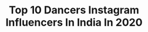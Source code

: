---
title: Top 10 Dancers Instagram Influencers In India In 2020
description: Identify the most popular Instagram accounts on inBeat.
platform: Instagram
profiles:
  - username: "theakashthapa"
    fullname: >-
      Akash Thapa (iamhiphopkid)⚡️
    location: "India"
    followers: 129623
    engagement: 691
    commentsToLikes: 0.029081
    avatar: "https://scontent-ams4-1.cdninstagram.com/v/t51.2885-19/s320x320/75231123_2536087236498497_3692082685120872448_n.jpg?_nc_ht=scontent-ams4-1.cdninstagram.com&_nc_ohc=C3Efvaj-FGgAX_rG9g1&oh=2c6eab67b1de3d1273967333f09087ea&oe=5EBADE7F"
    verified: true
    hashtags: "#foryou, #handwashchallenge, #zestmoney, #dancerslife"
  - username: "kartikraja_1309"
    fullname: >-
      Kartik Raja 👑
    location: "India"
    followers: 82833
    engagement: 1537
    commentsToLikes: 0.031254
    avatar: "https://scontent-lhr8-1.cdninstagram.com/v/t51.2885-19/s320x320/87239721_293625421616101_5113972243147259904_n.jpg?_nc_ht=scontent-lhr8-1.cdninstagram.com&_nc_ohc=-W-SZXpRGdYAX-6UAhl&oh=147478fd03d6252533948ec27cc71de7&oe=5EB86F78"
    verified: false
    hashtags: "#dheemedheeme, #newbollywoodfilm, #newbollywoodsong, #kingsdancestudio"
  - username: "aakankshagade"
    fullname: >-
      Aakanksha Gade
    location: "India"
    followers: 5926
    engagement: 1536
    commentsToLikes: 0.043982
    avatar: "https://scontent-ams4-1.cdninstagram.com/v/t51.2885-19/s320x320/70649340_408406279878938_520024212019085312_n.jpg?_nc_ht=scontent-ams4-1.cdninstagram.com&_nc_ohc=ZPNRta_UpAMAX97uR90&oh=665c235b53291b4daa61a5aff166fa54&oe=5EB81418"
    verified: false
    hashtags: "#photoshoots, #actor, #neacklace, #director"
  - username: "hema_pillai42"
    fullname: >-
      Hema Pillai
    location: "India"
    followers: 2673
    engagement: 2351
    commentsToLikes: 0.070784
    avatar: "https://scontent-gmp1-1.cdninstagram.com/v/t51.2885-19/s320x320/75430284_983585632005145_2845154660933697536_n.jpg?_nc_ht=scontent-gmp1-1.cdninstagram.com&_nc_ohc=3r2XR11ykkYAX81o_Dy&oh=65fc49c615204574d8ccd28776d952c2&oe=5E9D151B"
    verified: false
    hashtags: "#offshoulderdress, #shootlife, #instagramers, #beautifulandbold"
  - username: "chhaviverg"
    fullname: >-
      Chhavi Verg
    location: "India"
    followers: 66652
    engagement: 666
    commentsToLikes: 0.025378
    avatar: "https://scontent-lht6-1.cdninstagram.com/v/t51.2885-19/s320x320/90406100_204872920784384_3384158200289820672_n.jpg?_nc_ht=scontent-lht6-1.cdninstagram.com&_nc_ohc=fU06z0KU0_gAX8GmEgF&oh=c2c41ef4a0f17874daafcfb0bc7f4f23&oe=5EBB74D8"
    verified: true
    hashtags: "#lulusambassador, #sponsored, #toyotahybridlife, #gifted"
  - username: "yogesh_perfectentertainer"
    fullname: >-
      YogeshSharma(imhiphopkid)
    location: "India"
    followers: 95579
    engagement: 724
    commentsToLikes: 0.015552
    avatar: "https://scontent-ams4-1.cdninstagram.com/v/t51.2885-19/s320x320/90429326_217619482669861_2134363162860847104_n.jpg?_nc_ht=scontent-ams4-1.cdninstagram.com&_nc_ohc=R-KQFHxORqwAX9QzHa5&oh=d8d13146ba1801f6e3aef3c9f7e21ebf&oe=5EBB3A3F"
    verified: false
    hashtags: "#tiktokindia, #instagood, #style, #gocaronago"
  - username: "jananidurgaa"
    fullname: >-
      Janani Durgaa Rengaraj (JD)
    location: "India"
    followers: 6576
    engagement: 1957
    commentsToLikes: 0.027440
    avatar: "https://scontent-lhr8-1.cdninstagram.com/v/t51.2885-19/s320x320/91915352_545872279397909_6743300329204350976_n.jpg?_nc_ht=scontent-lhr8-1.cdninstagram.com&_nc_ohc=swrdLBB6O38AX8-Fsi3&oh=e62ef864db69e647445800f317ab585f&oe=5EBB827F"
    verified: false
    hashtags: "#bridal, #textiles, #fashionphotography, #tiktokmemes"
  - username: "theshiftless"
    fullname: >-
      Mr Shiftless
    location: "India"
    followers: 26214
    engagement: 838
    commentsToLikes: 0.023157
    avatar: "https://scontent-ams4-1.cdninstagram.com/v/t51.2885-19/s320x320/89918771_191344552292097_3063544440741167104_n.jpg?_nc_ht=scontent-ams4-1.cdninstagram.com&_nc_ohc=EMgTapC7iVEAX-jcnAS&oh=a10414b4d42ab4e2da25ff71d227a0d8&oe=5EB8700A"
    verified: false
    hashtags: "#tiktok, #trancemovie, #malayalam, #ktmrc390"
  - username: "saii.ranade"
    fullname: >-
      Saii Ranade-Sane
    location: "India"
    followers: 45417
    engagement: 238
    commentsToLikes: 0.053039
    avatar: "https://scontent-lhr8-1.cdninstagram.com/v/t51.2885-19/s320x320/83891607_190620285419832_3246482014299226112_n.jpg?_nc_ht=scontent-lhr8-1.cdninstagram.com&_nc_ohc=va_G3JYGL4MAX9Coq5g&oh=768ebb5ec4ed08035ec2c89a37919aaf&oe=5EBCB85F"
    verified: false
    hashtags: "#beingmarathi, #goodmorning, #longhair, #partymood"
  - username: "justjanvi"
    fullname: >-
      Badliarrrrrrr
    location: "India"
    followers: 85610
    engagement: 3406
    commentsToLikes: 0.014411
    avatar: "https://scontent-vie1-1.cdninstagram.com/v/t51.2885-19/s320x320/85129014_125707485498968_7521164394508582912_n.jpg?_nc_ht=scontent-vie1-1.cdninstagram.com&_nc_ohc=0iv7XoEk7M0AX_coHPK&oh=9187c8b4dba42e7b63f4d9f90ab57a49&oe=5EFB8FBA"
    verified: false
    hashtags: "#famlove, #tiktokers, #natureaddict, #picture"
---